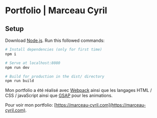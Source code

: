 # Portfolio | Marceau Cyril

## Setup
Download [Node.js](https://nodejs.org/en/download/).
Run this followed commands:

``` bash
# Install dependencies (only for first time)
npm i

# Serve at localhost:8080
npm run dev

# Build for production in the dist/ directory
npm run build
```
Mon portfolio a été réalisé avec [Webpack](https://webpack.js.org/) ainsi que les langages HTML / CSS / javaScript ainsi que [GSAP](https://greensock.com/gsap/) pour les animations.

Pour voir mon portfolio: [https://marceau-cyril.com](https://marceau-cyril.com).
